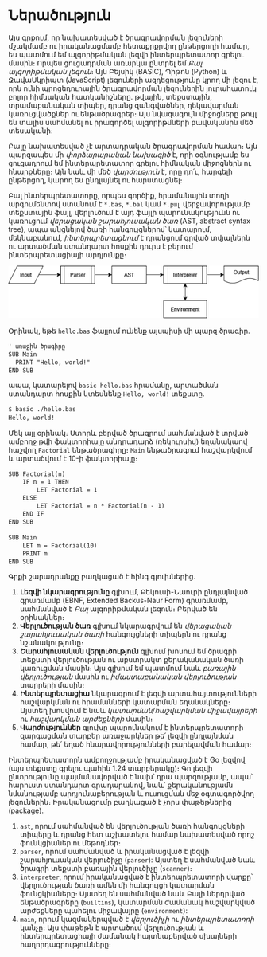 # Ներածություն

Այս գրքում, որ նախատեսված է ծրագրավորման լեզուների մշակմամբ ու իրականացմամբ հետաքրքրվող ընթերցողի համար, ես պատմում եմ ալգորիթմական լեզվի ինտերպրետատոր գրելու մասին։ Որպես ցուցադրման առարկա ընտրել եմ _Բալ ալգորիթմական լեզուն_։ Այն Բեյսիկ (BASIC), Պիթոն (Python) և ՋավաՍկրիպտ (JavaScript) լեզուների ազդեցությունը կրող մի լեզու է, որն ունի պրոցեդուրային ծրագրավորման լեզուներին յուրահատուկ բոլոր հիմնական հատկանիշները. թվային, տեքստային, տրամաբանական տիպեր, դրանց զանգվածներ, ղեկավարման կառուցվածքներ ու ենթածրագրեր։ Այս նվազագույն միջոցները թույլ են տալիս սահմանել ու իրագործել ալգորիթմների բավականին մեծ տեսականի։

Բալը նախատեսված չէ արտադրական ծրագրավորման համար։ Այն պարզապես մի _փորձարարական նախագիծ_ է, որի օգնությամբ ես ցուցադրում եմ ինտերպրետատոր գրելու հիմնական միջոցներն ու հնարքները։ Այն նաև մի մեծ _վարժություն_ է, որը դո՛ւ, հարգելի ընթերցող, կարող ես ընդլայնել ու հարստացնել։

Բալ ինտերպրետատորը, որպես գործիք, հրամանային տողի արգումենտով ստանում է `*.bas`, `*.bal` կամ `*.բալ` վերջավորությամբ տեքստային ֆայլ, վերլուծում է այդ ֆայլի պարունակությունն ու կառուցում _վերացական շարահյուսական ծառ_ (AST, abstract syntax tree), ապա անցնելով ծառի հանգույցներով՝ կատարում, մեկնաբանում, _ինտերպրետացնում_ է դրանցում գրված տվյալներն ու արտածման ստանդարտ հոսքին դուրս է բերում ինտերպրետացիայի արդյունքը։

![Աշխատանքի գծապատկերը](processing-flow.png)

Օրինակ, եթե `hello.bas` ֆայլում ունենք այսպիսի մի պարզ ծրագիր․

```basic
' առաջին ծրագիրը
SUB Main
  PRINT "Hello, world!"
END SUB
```

ապա, կատարելով `basic hello.bas` հրամանը, արտածման ստանդարտ հոսքին կտեսնենք `Hello, world!` տեքստը․

```bash
$ basic ./hello.bas
Hello, world!
```

Մեկ այլ օրինակ։ Ստորև բերված ծրագրում սահմանված է տրված ամբողջ թվի ֆակտորիալը անդրադարձ (ռեկուրսիվ) եղանակաով հաշվող `Factorial` ենթածրագիրը։ `Main` ենթածրագում հաշվարկվում և արտածվում է 10-ի ֆակտորիալը։

```basic
SUB Factorial(n)
    IF n = 1 THEN
        LET Factorial = 1
    ELSE
        LET Factorial = n * Factorial(n - 1)
    END IF
END SUB

SUB Main
    LET m = Factorial(10)
    PRINT m
END SUB
```

Գրքի շարադրանքը բաղկացած է հինգ գլուխներից․
1. __Լեզվի նկարագրությունը__ գլխում, Բեկուսի-Նաուրի ընդլայնված գրառմամբ (EBNF, Extended Backus-Naur Form) գրառմամբ, սահմանված է _Բալ_ ալգորիթմական լեզուն։ Բերված են օրինակներ։
2. __Վերլուծության ծառ__ գլխում նկարագրվում են _վերացական շարահյուսական ծառի_ հանգույցների տիպերն ու դրանց նշանակությունը։
3. __Շարահյուսական վերլուծություն__ գլխում խոսում եմ ծրագրի տեքստի վերլուծության ու աբստրակտ քերականական ծառի կառուցման մասին։ Այս գլխում եմ պատմում նաև _բառային վերլուծության_ մասին ու _իմաստաբանական վերլուծության_ տարրերի մասին։
4. __Ինտերպրետացիա__ նկարագրում է լեզվի արտահայտությունների հաշվարկման ու հրամանների կատարման եղանակները։ Այստեղ խոսվում է նաև _կատարման/հաշվարկման միջավայրերի_ ու _հաշվարկման արժեքների_ մասին։
5. __Վարժություններ__ գլուխը պարունակում է ինտերպրետատորի զարգացման տարբեր առաջարկներ թե՛ լեզվի ընդլայնման համար, թե՛ եղած հնարավորությունների բարելավման համար։

Ինտերպրետատորն ամբողջությամբ իրականացված է Go լեզվով (այս տեքստը գրելու պահին 1.24 տարբերակը)։ Գո լեզվի ընտրությունը պայմանավորված է նախ՝ դրա պարզությամբ, ապա՝ հարուստ ստանդարտ գրադարանով, նաև՝ քերականությամն նմանությամբ արդյունաբերության և ուսուցման մեջ օգտագործվող լեզուներին։ Իրականացումը բաղկացած է չորս փաթեթներից (package).
1. `ast`, որում սահմանված են վերլուծության ծառի հանգույցների տիպերը և դրանց հետ աշխատելու համար նախատեսված որոշ ֆունկցիաներ ու մեթոդներ։
2. `parser`, որում սահմանված և իրականացված է լեզվի շարահյուսական վերլուծիչը (`parser`): Այստեղ է սահմանված նաև ծրագրի տեքստի բառային վերլուծիչը (`scanner`)։
3. `interpreter`, որում իրականացված է ինտերպրետատորի վարքը՝ վերլուծության ծառի ամեն մի հանգույցի կատարման ֆունցկիաները։ Այստեղ են սահմանված նաև Բալի ներդրված ենթածրագրերը (`builtins`), կատարման ժամանակ հաշվարկված արժեքները պահելու միջավայրը (`environment`): 
4. `main`, որում կազմակերպված է _վերլուծիչի_ ու _ինտերպրետատորի_ կանչը։ Այս փաթեթն է արտածում վերլուծության և ինտերպրետացիայի ժամանակ հայտնաբերված սխալների հաղորդագրությունները։


